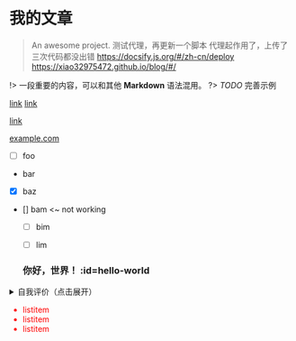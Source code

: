 # 我的文章

> An awesome project.
测试代理，再更新一个脚本
代理起作用了，上传了三次代码都没出错
https://docsify.js.org/#/zh-cn/deploy
https://xiao32975472.github.io/blog/#/

!> 一段重要的内容，可以和其他 **Markdown** 语法混用。
?> _TODO_ 完善示例

[link](/demo ':target=_blank')
[link](/demo2 ':target=_self')

[link](/demo ':disabled')

[example.com](https://example.com/ ':crossorgin')

- [ ] foo
- bar
- [x] baz
- [] bam <~ not working
  - [ ] bim
  - [ ] lim


  ### 你好，世界！ :id=hello-world

<details>
   <summary>自我评价（点击展开）</summary>

   - Abc
   - Abc

</details>


<div style='color: red'>

- listitem
- listitem
- listitem

</div>